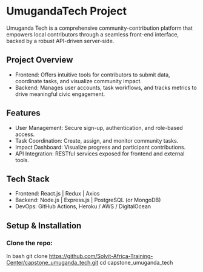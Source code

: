 # UmugandaTech Project

Umuganda Tech is a comprehensive community-contribution platform that empowers local contributors through a seamless front-end interface, backed by a robust API-driven server-side.

##  Project Overview

- Frontend: Offers intuitive tools for contributors to submit data, coordinate tasks, and visualize community impact.
- Backend: Manages user accounts, task workflows, and tracks metrics to drive meaningful civic engagement.


##  Features

- User Management: Secure sign-up, authentication, and role-based access.
- Task Coordination: Create, assign, and monitor community tasks.
- Impact Dashboard: Visualize progress and participant contributions.
- API Integration: RESTful services exposed for frontend and external tools.

##  Tech Stack

- Frontend: React.js | Redux | Axios
- Backend: Node.js | Express.js | PostgreSQL (or MongoDB)
- DevOps: GitHub Actions, Heroku / AWS / DigitalOcean


##  Setup & Installation

### Clone the repo:
In bash
git clone https://github.com/Solvit-Africa-Training-Center/capstone_umuganda_tech.git
cd capstone_umuganda_tech